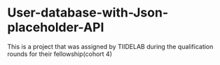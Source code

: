# User-database-with-Json-placeholder-API
This is a project that was assigned by TIIDELAB during the qualification rounds for their fellowship(cohort 4)
